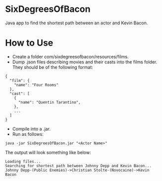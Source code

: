 SixDegreesOfBacon
=================

Java app to find the shortest path between an actor and Kevin Bacon.


How to Use
=================
- Create a folder com/sixdegreesofbacon/resources/films.
- Dump .json files describing movies and their casts into the films folder. They should be of the following format:
```
{
  "film": {
    "name": "Four Rooms"
  },
  "cast": [
    {
      "name": "Quentin Tarantino",
    },
    ...
  ]
}
```
- Compile into a .jar.
- Run as follows:
```
java -jar SixDegreesOfBacon.jar "<Actor Name>"
```
The output will look something like below:
```
Loading files...
Searching for shortest path between Johnny Depp and Kevin Bacon...
Johnny Depp-(Public Enemies)->Christian Stolte-(Novocaine)->Kevin Bacon
```
